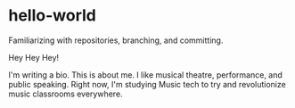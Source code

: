 # hello-world
Familiarizing with repositories, branching, and committing.


Hey Hey Hey!


I'm writing a bio. This is about me. 
I like musical theatre, performance, and public speaking. 
Right now, I'm studying Music tech to try and revolutionize music classrooms everywhere. 



